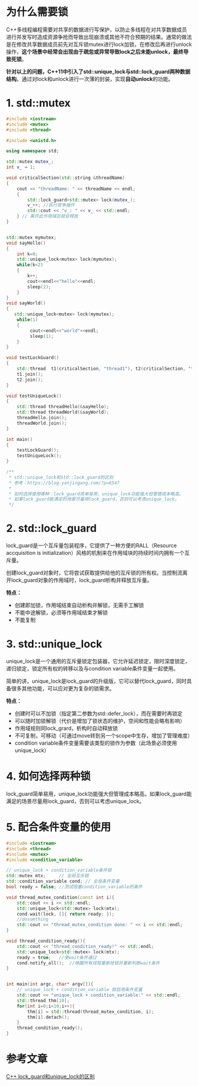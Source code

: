 # 为什么需要锁

C++多线程编程需要对共享的数据进行写保护，以防止多线程在对共享数据成员进行并发写时造成资源争抢而导致出现崩溃或其他不符合预期的结果。通常的做法是在修改共享数据成员前先对互斥锁mutex进行lock加锁，在修改后再进行unlock操作，**这个场景中经常会出现由于疏忽或异常导致lock之后未能unlock，最终导致死锁**。

**针对以上的问题，C++11中引入了std::unique_lock与std::lock_guard两种数据结构**。通过对lock和unlock进行一次薄的封装，实现**自动unlock**的功能。

# 1. std::mutex

```c++
#include <iostream>
#include <mutex>
#include <thread>

#include <unistd.h>

using namespace std;

std::mutex mutex_;
int v_ = 1;

void criticalSection(std::string &threadName)
{
    cout << "threadName: " << threadName << endl;
    {
        std::lock_guard<std::mutex> lock(mutex_);
        v_++; //执行竞争操作
        std::cout << "v_: " << v_ << std::endl;
    } // 离开此作用域后锁会释放
}


std::mutex mymutex;
void sayHello()
{
    int k=0;
    std::unique_lock<mutex> lock(mymutex);
    while(k<2)
    {
        k++;
        cout<<endl<<"hello"<<endl;
        sleep(2);
    }
}
void sayWorld()
{
   std::unique_lock<mutex> lock(mymutex);
    while(1)
    {
         cout<<endl<<"world"<<endl;
         sleep(1);
    }
}

void testLockGuard()
{
    std::thread  t1(criticalSection, "thread1"), t2(criticalSection, "thread2");
    t1.join();
    t2.join();
}

void testUniqueLock()
{
    std::thread threadHello(&sayHello);
    std::thread threadWorld(&sayWorld);
    threadHello.join();
    threadWorld.join();
}

int main()
{
    testLockGuard();
    testUniqueLock();
}

/**
 * std::unique_lock和std::lock_guard的区别
 * 参考：https://blog.yanjingang.com/?p=6547
 * 
 * 如何选择使用哪种：lock_guard简单易用，unique_lock功能强大但管理成本略高。
 * 如果lock_guard能满足的场景尽量用lock_guard，否则可以考虑unique_lock。
 */

```

# 2. std::lock_guard

lock_guard是一个互斥量包装程序，它提供了一种方便的RALL（Resource accquisition is initialization）风格的机制来在作用域块的持续时间内拥有一个互斥量。

创建lock_guard对象时，它将尝试获取提供给他的互斥锁的所有权。当控制流离开lock_guard对象的作用域时，lock_guard析构并释放互斥量。

**特点：**

- 创建即加锁，作用域结束自动析构并解锁，无需手工解锁
- 不能中途解锁，必须等作用域结束才解锁
- 不能复制

# 3. std::unique_lock

unique_lock是一个通用的互斥量锁定包装器，它允许延迟锁定，限时深度锁定，递归锁定，锁定所有权的转移以及与condition variable条件变量一起使用。

简单的讲，unique_lock是lock_guard的升级版，它可以替代lock_guard，同时具备很多其他功能，可以应对更为复杂的锁需求。

**特点：**

- 创建时可以不加锁（指定第二参数为std::defer_lock），而在需要时再锁定
- 可以随时加锁解锁（代价是增加了锁状态的维护，空间和性能会略有影响）
- 作用域规则同lock_grard，析构时自动释放锁
- 不可复制，可移动（可通过move转到另一个scope中生存，增加了管理难度）
- condition variable条件变量需要该类型的锁作为参数（此场景必须使用unique_lock）

# 4. 如何选择两种锁

lock_guard简单易用，unique_lock功能强大但管理成本略高。如果lock_guard能满足的场景尽量用lock_guard，否则可以考虑unique_lock。

# 5. 配合条件变量的使用

```c++
#include <iostream>
#include <thread>
#include <mutex>
#include <condition_variable>

// unique_lock + condition_variable条件锁
std::mutex mtx;     // 全局互斥锁
std::condition_variable cond; // 全局条件变量
bool ready = false; //测试阻塞condition_variable的条件

void thread_mutex_condition(const int i){
    std::cout << i << std::endl;
    std::unique_lock<std::mutex> lock(mtx);
    cond.wait(lock, []{ return ready; });
    //dosomthing
    std::cout << "thread_mutex_condition done: " << i << std::endl;
}

void thread_condition_ready(){
    std::cout << "thread_condition_ready!" << std::endl;
    std::unique_lock<std::mutex> lock(mtx);
    ready = true;   //使wait条件通过
    cond.notify_all();  //唤醒所有线程重新抢锁并重新判断wait条件
}


int main(int argc, char* argv[]){
    // unique_lock + condition_variable 锁启用条件变量
    std::cout << "unique_lock + condition_variable:" << std::endl;
    std::thread thm[10];
    for(int i=0;i<10;i++){
        thm[i] = std::thread(thread_mutex_condition, i);
        thm[i].detach();
    }
    thread_condition_ready();
}
```



# 参考文章

[C++ lock_guard和unique_lock的区别](https://blog.yanjingang.com/?p=6547)